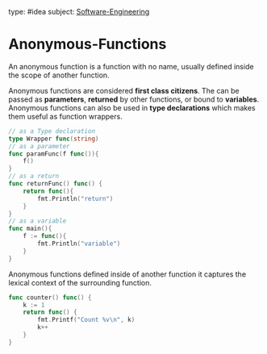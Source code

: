 type: #idea
subject: [Software-Engineering](Software-Engineering.md)
<!-- Subject should be a hub note -->
# Anonymous-Functions

An anonymous function is a function with no name, usually defined inside the scope of another function.

Anonymous functions are considered **first class citizens**. The can be passed as **parameters**, **returned** by other functions, or bound to **variables**. Anonymous functions can also be used in **type declarations** which makes them useful as function wrappers.

```go
// as a Type declaration
type Wrapper func(string)
// as a parameter
func paramFunc(f func()){
	f()
}
// as a return
func returnFunc() func() {
	return func(){
		fmt.Println("return")
	}
}
// as a variable
func main(){
	f := func(){
		fmt.Println("variable")
	}
}
```

Anonymous functions defined inside of another function it captures the lexical context of the surrounding function.

```go
func counter() func() {
	k := 1
	return func() {
		fmt.Printf("Count %v\n", k)
		k++
	}
}
```
